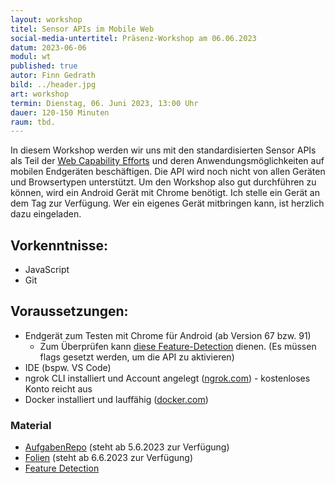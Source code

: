 ```yaml
---
layout: workshop
titel: Sensor APIs im Mobile Web
social-media-untertitel: Präsenz-Workshop am 06.06.2023
datum: 2023-06-06
modul: wt
published: true
autor: Finn Gedrath
bild: ../header.jpg
art: workshop
termin: Dienstag, 06. Juni 2023, 13:00 Uhr
dauer: 120-150 Minuten
raum: tbd.
---
```


In diesem Workshop werden wir uns mit den standardisierten Sensor APIs als Teil der [Web Capability Efforts](https://developer.chrome.com/capabilities/) und deren Anwendungsmöglichkeiten auf mobilen Endgeräten beschäftigen. Die API wird noch nicht von allen Geräten und Browsertypen unterstützt. Um den Workshop also gut durchführen zu können, wird ein Android Gerät mit Chrome benötigt. Ich stelle ein Gerät an dem Tag zur Verfügung. Wer ein eigenes Gerät mitbringen kann, ist herzlich dazu eingeladen.

## Vorkenntnisse:
- JavaScript
- Git

## Voraussetzungen:

- Endgerät zum Testen mit Chrome für Android (ab Version 67 bzw. 91)
  - Zum Überprüfen kann [diese Feature-Detection](https://websensor.finngedrath.me/feature.html) dienen. (Es müssen flags gesetzt werden, um die API zu aktivieren)
- IDE (bspw. VS Code)
- ngrok CLI installiert und Account angelegt ([ngrok.com](https://ngrok.com/)) - kostenloses Konto reicht aus
- Docker installiert und lauffähig ([docker.com](https://docker.com/))

### Material
- [AufgabenRepo](https://github.com/finnge/sensor-apis-workshop) (steht ab 5.6.2023 zur Verfügung)
- [Folien](https://websensor.finngedrath.me/slides.pdf) (steht ab 6.6.2023 zur Verfügung)
- [Feature Detection](https://websensor.finngedrath.me/feature.html)
